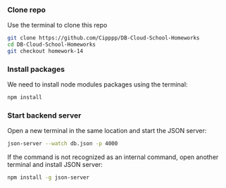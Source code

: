 ### Clone repo

Use the terminal to clone this repo

```bash
git clone https://github.com/Cipppp/DB-Cloud-School-Homeworks
cd DB-Cloud-School-Homeworks
git checkout homework-14
```

### Install packages

We need to install node modules packages using the terminal:

```bash
npm install
```

### Start backend server

Open a new terminal in the same location and start the JSON server:

```bash
json-server --watch db.json -p 4000
```

If the command is not recognized as an internal command, open another terminal and install JSON server:

```bash
npm install -g json-server
```
